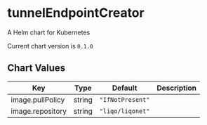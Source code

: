 tunnelEndpointCreator
===========================
A Helm chart for Kubernetes

Current chart version is `0.1.0`





## Chart Values

| Key | Type | Default | Description |
|-----|------|---------|-------------|
| image.pullPolicy | string | `"IfNotPresent"` |  |
| image.repository | string | `"liqo/liqonet"` |  |
